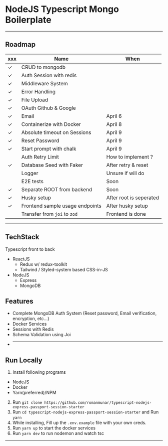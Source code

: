 # NodeJS Typescript Mongo Boilerplate

---

## Roadmap

| xxx | Name                            | When                    |
| --- | ------------------------------- | ----------------------- |
| ✓   | CRUD to mongodb                 |
| ✓   | Auth Session with redis         |
| ✓   | Middleware System               |
| ✓   | Error Handling                  |
| ✓   | File Upload                     |
| ✓   | OAuth Github & Google           |
| ✓   | Email                           | April 6                 |
| ✓   | Containerize with Docker        | April 8                 |
| ✓   | Absolute timeout on Sessions    | April 9                 |
| ✓   | Reset Password                  | April 9                 |
| ✓   | Start prompt with chalk         | April 9                 |
|     | Auth Retry Limit                | How to implement ?      |
| ✓   | Database Seed with Faker        | After retry & reset     |
|     | Logger                          | Unsure if will do       |
|     | E2E tests                       | Soon                    |
| ✓   | Separate ROOT from backend      | Soon                    |
| ✓   | Husky setup                     | After root is seperated |
| ✓   | Frontend sample usage endpoints | After husky setup       |
|     | Transfer from `joi` to `zod`    | Frontend is done        |

---

## TechStack

Typescript front to back

- ReactJS
  - Redux w/ redux-toolkit
  - Tailwind / Styled-system based CSS-in-JS
- NodeJS
  - Express
  - MongoDB

## Features

- Complete MongoDB Auth System (Reset password, Email verification, encryption, etc...)
- Docker Services
- Sessions with Redis
- Schema Validation using Joi
- ***

## Run Locally

1. Install following programs

- NodeJS
- Docker
- Yarn(preferred)/NPM

2. Run `git clone https://github.com/romanmunar/typescript-nodejs-express-passport-session-starter`
3. Run `cd typescript-nodejs-express-passport-session-starter` and Run `yarn`
4. While installing, Fill up the `.env.example` file with your own creds.
5. Run `yarn up` to start the docker services
6. Run `yarn dev` to run nodemon and watch tsc

---
